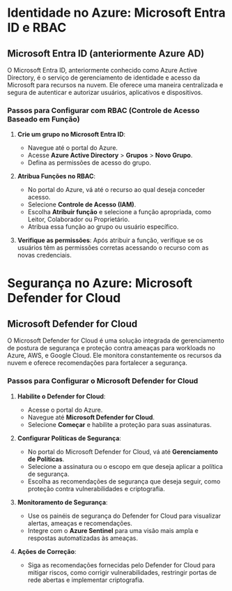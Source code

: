 # Identidade no Azure: Microsoft Entra ID e RBAC

## Microsoft Entra ID (anteriormente Azure AD)
O Microsoft Entra ID, anteriormente conhecido como Azure Active Directory, é o serviço de gerenciamento de identidade e acesso da Microsoft para recursos na nuvem. Ele oferece uma maneira centralizada e segura de autenticar e autorizar usuários, aplicativos e dispositivos.

### Passos para Configurar com RBAC (Controle de Acesso Baseado em Função)
1. **Crie um grupo no Microsoft Entra ID**: 
   - Navegue até o portal do Azure.
   - Acesse **Azure Active Directory** > **Grupos** > **Novo Grupo**.
   - Defina as permissões de acesso do grupo.
   
2. **Atribua Funções no RBAC**:
   - No portal do Azure, vá até o recurso ao qual deseja conceder acesso.
   - Selecione **Controle de Acesso (IAM)**.
   - Escolha **Atribuir função** e selecione a função apropriada, como Leitor, Colaborador ou Proprietário.
   - Atribua essa função ao grupo ou usuário específico.

3. **Verifique as permissões**: Após atribuir a função, verifique se os usuários têm as permissões corretas acessando o recurso com as novas credenciais.

# Segurança no Azure: Microsoft Defender for Cloud

## Microsoft Defender for Cloud
O Microsoft Defender for Cloud é uma solução integrada de gerenciamento de postura de segurança e proteção contra ameaças para workloads no Azure, AWS, e Google Cloud. Ele monitora constantemente os recursos da nuvem e oferece recomendações para fortalecer a segurança.

### Passos para Configurar o Microsoft Defender for Cloud
1. **Habilite o Defender for Cloud**:
   - Acesse o portal do Azure.
   - Navegue até **Microsoft Defender for Cloud**.
   - Selecione **Começar** e habilite a proteção para suas assinaturas.

2. **Configurar Políticas de Segurança**:
   - No portal do Microsoft Defender for Cloud, vá até **Gerenciamento de Políticas**.
   - Selecione a assinatura ou o escopo em que deseja aplicar a política de segurança.
   - Escolha as recomendações de segurança que deseja seguir, como proteção contra vulnerabilidades e criptografia.

3. **Monitoramento de Segurança**:
   - Use os painéis de segurança do Defender for Cloud para visualizar alertas, ameaças e recomendações.
   - Integre com o **Azure Sentinel** para uma visão mais ampla e respostas automatizadas às ameaças.

4. **Ações de Correção**:
   - Siga as recomendações fornecidas pelo Defender for Cloud para mitigar riscos, como corrigir vulnerabilidades, restringir portas de rede abertas e implementar criptografia.
